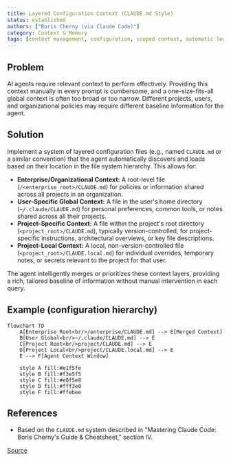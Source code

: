 ```yaml
---
title: Layered Configuration Context (CLAUDE.md Style)
status: established
authors: ["Boris Cherny (via Claude Code)"]
category: Context & Memory
tags: [context management, configuration, scoped context, automatic loading, CLAUDE.md]
---
```


## Problem
AI agents require relevant context to perform effectively. Providing this context manually in every prompt is cumbersome, and a one-size-fits-all global context is often too broad or too narrow. Different projects, users, and organizational policies may require different baseline information for the agent.

## Solution
Implement a system of layered configuration files (e.g., named `CLAUDE.md` or a similar convention) that the agent automatically discovers and loads based on their location in the file system hierarchy. This allows for:
-   **Enterprise/Organizational Context:** A root-level file (`/<enterprise_root>/CLAUDE.md`) for policies or information shared across all projects in an organization.
-   **User-Specific Global Context:** A file in the user's home directory (`~/.claude/CLAUDE.md`) for personal preferences, common tools, or notes shared across all their projects.
-   **Project-Specific Context:** A file within the project's root directory (`<project_root>/CLAUDE.md`), typically version-controlled, for project-specific instructions, architectural overviews, or key file descriptions.
-   **Project-Local Context:** A local, non-version-controlled file (`<project_root>/CLAUDE.local.md`) for individual overrides, temporary notes, or secrets relevant to the project for that user.

The agent intelligently merges or prioritizes these context layers, providing a rich, tailored baseline of information without manual intervention in each query.

## Example (configuration hierarchy)
```mermaid
flowchart TD
    A[Enterprise Root<br/>/enterprise/CLAUDE.md] --> E[Merged Context]
    B[User Global<br/>~/.claude/CLAUDE.md] --> E
    C[Project Root<br/>project/CLAUDE.md] --> E
    D[Project Local<br/>project/CLAUDE.local.md] --> E
    E --> F[Agent Context Window]

    style A fill:#e1f5fe
    style B fill:#f3e5f5
    style C fill:#e8f5e8
    style D fill:#fff3e0
    style F fill:#ffebee
```

## References
- Based on the `CLAUDE.md` system described in "Mastering Claude Code: Boris Cherny's Guide & Cheatsheet," section IV.

[Source](https://www.nibzard.com/claude-code)